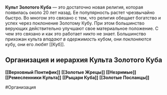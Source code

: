 
**Культ Золотого Куба** — это достаточно новая религия, которая появилась около 20 лет назад. Ее популярность растет чрезвычайно быстро. Во многом это связано с тем, что религия обещает богатство и успех через поклонение Золотому Кубу. При этом большинство верующих действительно улучшают свое материальное положение. С чем это связано и как это работает никто не знает.
Большинство прихожан культа *впадают в одержимость* кубом, они *поклоняются* кубу, они его *любят* [[Куб]].


## **Организация и иерархия Культа Золотого Куба**

**[[Верховный Понтифик]]**
**[[Золотые Жрецы]]**
**[[Незримые]]**
**[[Ремесленники Культа]]**
**[[Рыцари Куба]]**
**[[Золотые Посланцы]]**






 #Организация 
